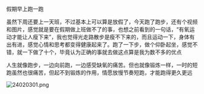 假期早上跑一跑

虽然下周还要上一天班，不过基本上可以算是放假了，今天跑了跑步，还有个视频和图片，感觉就是要在假期做上班做不了的事，也想之前看到的一句话，“有氧运动才能让人瘦下来”，我也觉得光走路散步是瘦不下来的，而且运动一下，身体有出有进，感觉心情和思考都变得健康起来了。跑了一下步，做个仰卧起坐，感觉不错，就一下做了十个，毕竟认为正确的事就去做这点算是我为数不多的优点

人生就像跑步，一边向前跑，一边感受缺氧的痛苦。但也就像锻炼一样，一时的短跑虽然也很痛苦，但起不到锻炼的作用，情愿放慢节奏短跑，才能跑得更久更远

![24020301.png](../../img/24020301.png)